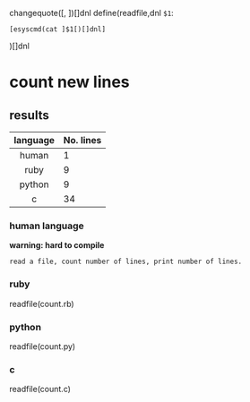 changequote([, ])[]dnl
define(readfile,dnl
`$1`:
```
[esyscmd(cat ]$1[)[]dnl]
```
)[]dnl

# count new lines

## results
| language      |   No. lines         |
|:-------------:|:--------------------|
| human			| 1					  |
| ruby          | 9  				  |
| python        | 9 				  |
| c             | 34  				  |


### human language
__warning: hard to compile__
```
read a file, count number of lines, print number of lines.
```

### ruby

readfile(count.rb)

### python

readfile(count.py)

### c

readfile(count.c)
